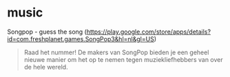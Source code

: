 # music
Songpop - guess the song (https://play.google.com/store/apps/details?id=com.freshplanet.games.SongPop3&hl=nl&gl=US)
> Raad het nummer! De makers van SongPop bieden je een geheel nieuwe manier om het op te nemen tegen muziekliefhebbers van over de hele wereld.
